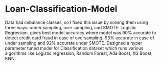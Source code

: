 # Loan-Classification-Model
 Data had imbalance classes, so I fixed this issue by solving them using three ways: under sampling, over sampling, and SMOTE. Logistic Regression, gives best model accuracy where model was 90% accurate to detect credit card fraud in case of oversampling, 93% accurate in case of under sampling and 92% accurate under SMOTE. Designed a hyper parameter tuned model for Classification dataset which runs various algorithms like Logistic regression, Random Forest, Ada Boost, XG Boost, KNN. 
